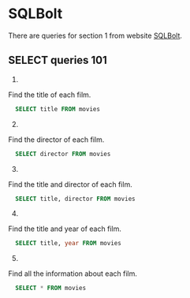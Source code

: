 # SQLBolt
There are queries for section 1 from website [SQLBolt](https://sqlbolt.com/lesson/select_queries_introduction).

## SELECT queries 101

1. 
Find the title of each film.
```sql
  SELECT title FROM movies
```
2. 
Find the director of each film.
```sql
  SELECT director FROM movies
```
3. 
Find the title and director of each film.
```sql
  SELECT title, director FROM movies
```
4. 
Find the title and year of each film.
```sql
  SELECT title, year FROM movies
```
5. 
Find all the information about each film.
```sql
  SELECT * FROM movies
```